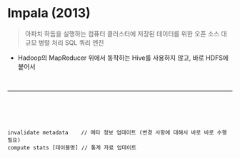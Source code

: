 # Impala (2013)
> 아파치 하둡을 실행하는 컴퓨터 클러스터에 저장된 데이터를 위한 오픈 소스 대규모 병렬 처리 SQL 쿼리 엔진
* Hadoop의 MapReducer 위에서 동작하는 Hive를 사용하지 않고, 바로 HDFS에 붙어서

<br>
<hr>


## 
####

<br>

###
```impala

invalidate metadata    // 메타 정보 업데이트 (변경 사항에 대해서 바로 바로 수행 필요)
compute stats [테이블명] // 통계 자료 업데이트

```

<br>

